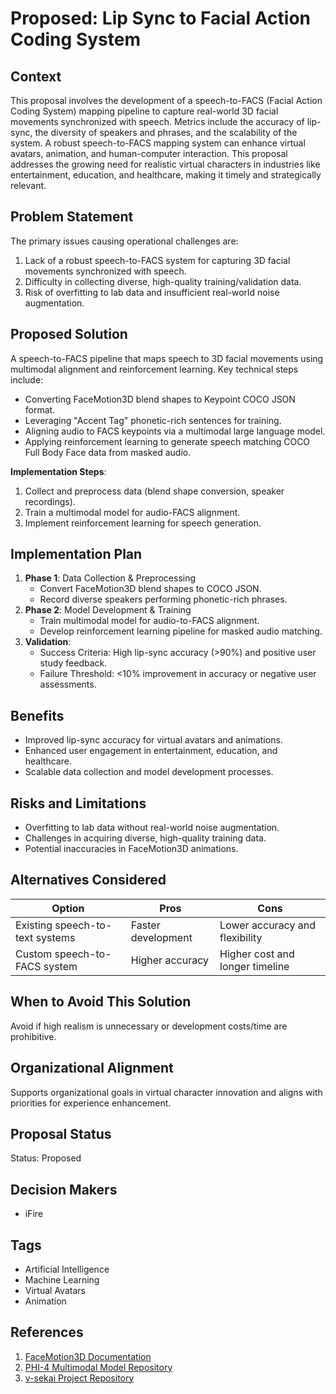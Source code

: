 # Proposed: Lip Sync to Facial Action Coding System

## Context

This proposal involves the development of a speech-to-FACS (Facial Action Coding System) mapping pipeline to capture real-world 3D facial movements synchronized with speech. Metrics include the accuracy of lip-sync, the diversity of speakers and phrases, and the scalability of the system. A robust speech-to-FACS mapping system can enhance virtual avatars, animation, and human-computer interaction. This proposal addresses the growing need for realistic virtual characters in industries like entertainment, education, and healthcare, making it timely and strategically relevant.

## Problem Statement

The primary issues causing operational challenges are:

1. Lack of a robust speech-to-FACS system for capturing 3D facial movements synchronized with speech.
2. Difficulty in collecting diverse, high-quality training/validation data.
3. Risk of overfitting to lab data and insufficient real-world noise augmentation.

## Proposed Solution

A speech-to-FACS pipeline that maps speech to 3D facial movements using multimodal alignment and reinforcement learning. Key technical steps include:

- Converting FaceMotion3D blend shapes to Keypoint COCO JSON format.
- Leveraging "Accent Tag" phonetic-rich sentences for training.
- Aligning audio to FACS keypoints via a multimodal large language model.
- Applying reinforcement learning to generate speech matching COCO Full Body Face data from masked audio.

**Implementation Steps**:

1. Collect and preprocess data (blend shape conversion, speaker recordings).
2. Train a multimodal model for audio-FACS alignment.
3. Implement reinforcement learning for speech generation.

## Implementation Plan

1. **Phase 1**: Data Collection & Preprocessing
   - Convert FaceMotion3D blend shapes to COCO JSON.
   - Record diverse speakers performing phonetic-rich phrases.
2. **Phase 2**: Model Development & Training
   - Train multimodal model for audio-to-FACS alignment.
   - Develop reinforcement learning pipeline for masked audio matching.
3. **Validation**:
   - Success Criteria: High lip-sync accuracy (>90%) and positive user study feedback.
   - Failure Threshold: <10% improvement in accuracy or negative user assessments.

## Benefits

- Improved lip-sync accuracy for virtual avatars and animations.
- Enhanced user engagement in entertainment, education, and healthcare.
- Scalable data collection and model development processes.

## Risks and Limitations

- Overfitting to lab data without real-world noise augmentation.
- Challenges in acquiring diverse, high-quality training data.
- Potential inaccuracies in FaceMotion3D animations.

## Alternatives Considered

| Option                          | Pros               | Cons                            |
| ------------------------------- | ------------------ | ------------------------------- |
| Existing speech-to-text systems | Faster development | Lower accuracy and flexibility  |
| Custom speech-to-FACS system    | Higher accuracy    | Higher cost and longer timeline |

## When to Avoid This Solution

Avoid if high realism is unnecessary or development costs/time are prohibitive.

## Organizational Alignment

Supports organizational goals in virtual character innovation and aligns with priorities for experience enhancement.

## Proposal Status

Status: Proposed

## Decision Makers

- iFire

## Tags

- Artificial Intelligence
- Machine Learning
- Virtual Avatars
- Animation

## References

1. [FaceMotion3D Documentation](https://www.facemotion3d.net/)
2. [PHI-4 Multimodal Model Repository](https://github.com/roboflow/maestro/issues/194)
3. [v-sekai Project Repository](https://github.com/v-sekai)
